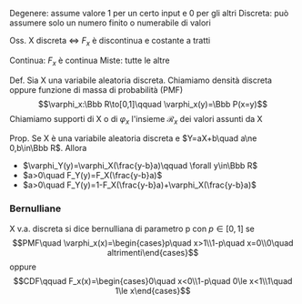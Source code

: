 
Degenere: assume valore 1 per un certo input e 0 per gli altri
Discreta: può assumere solo un numero finito o numerabile di valori

Oss. X discreta $\iff$ $F_x$ è discontinua e costante a tratti

Continua: $F_x$ è continua
Miste: tutte le altre

Def. Sia X una variabile aleatoria discreta. Chiamiamo densità discreta oppure funzione di massa di probabilità (PMF)
$$\varphi_x:\Bbb R\to[0,1]\qquad \varphi_x(y)=\Bbb P(x=y)$$
Chiamiamo supporti di X o di $\varphi_x$ l'insieme $\mathcal R_x$ dei valori assunti da X

Prop. Se X è una variabile aleatoria discreta e $Y=aX+b\quad a\ne 0,b\in\Bbb R$. Allora 
- $\varphi_Y(y)=\varphi_X(\frac{y-b}a)\qquad \forall y\in\Bbb R$
- $a>0\quad F_Y(y)=F_X(\frac{y-b}a)$
- $a>0\quad F_Y(y)=1-F_X(\frac{y-b}a)+\varphi_X(\frac{y-b}a)$


### Bernulliane
X v.a. discreta si dice bernulliana di parametro p con $p\in[0,1]$ se 
$$PMF\quad \varphi_x(x)=\begin{cases}p\quad x>1\\1-p\quad x=0\\0\quad altrimenti\end{cases}$$
oppure
$$CDF\qquad F_x(x)=\begin{cases}0\quad x<0\\1-p\quad 0\le x<1\\1\quad 1\le x\end{cases}$$
